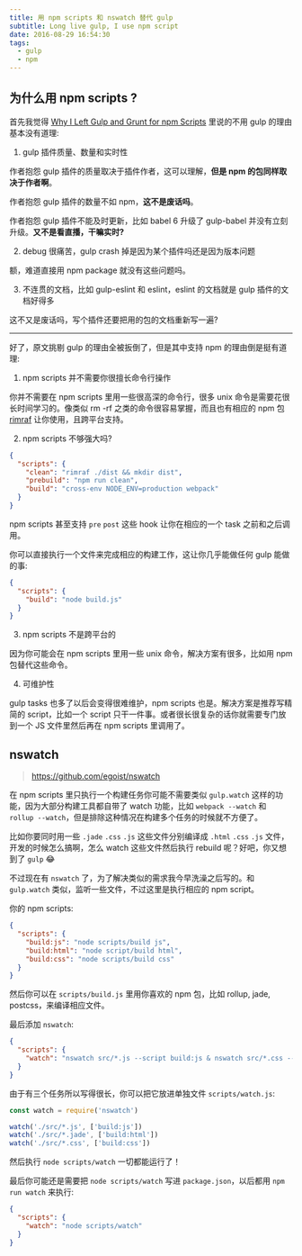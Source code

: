 ```yaml
---
title: 用 npm scripts 和 nswatch 替代 gulp
subtitle: Long live gulp, I use npm script
date: 2016-08-29 16:54:30
tags:
  - gulp
  - npm
---
```


## <span>为什么用 npm scripts ?</span>

首先我觉得  [Why I Left Gulp and Grunt for npm Scripts](https://medium.freecodecamp.com/why-i-left-gulp-and-grunt-for-npm-scripts-3d6853dd22b8#.8wsejnq0u) 里说的不用 gulp 的理由基本没有道理:

1. gulp 插件质量、数量和实时性

作者抱怨 gulp 插件的质量取决于插件作者，这可以理解，**但是 npm 的包同样取决于作者啊**。

作者抱怨 gulp 插件的数量不如 npm，**这不是废话吗**。

作者抱怨 gulp 插件不能及时更新，比如 babel 6 升级了 gulp-babel 并没有立刻升级。**又不是看直播，干嘛实时?**

2. debug 很痛苦，gulp crash 掉是因为某个插件吗还是因为版本问题

额，难道直接用 npm package 就没有这些问题吗。

3. 不连贯的文档，比如 gulp-eslint 和 eslint，eslint 的文档就是 gulp 插件的文档好得多

这不又是废话吗，写个插件还要把用的包的文档重新写一遍?

---

好了，原文挑剔 gulp 的理由全被扳倒了，但是其中支持 npm 的理由倒是挺有道理:

1. npm scripts 并不需要你很擅长命令行操作

你并不需要在 npm scripts 里用一些很高深的命令行，很多 unix 命令是需要花很长时间学习的。像类似 rm -rf 之类的命令很容易掌握，而且也有相应的 npm 包 [rimraf](https://github.com/isaacs/rimraf) 让你使用，且跨平台支持。

2. npm scripts 不够强大吗?

```JSON
{
  "scripts": {
    "clean": "rimraf ./dist && mkdir dist",
    "prebuild": "npm run clean",
    "build": "cross-env NODE_ENV=production webpack"
  }
}
```

npm scripts 甚至支持 `pre` `post` 这些 hook 让你在相应的一个 task 之前和之后调用。

你可以直接执行一个文件来完成相应的构建工作，这让你几乎能做任何 gulp 能做的事:

```JSON
{
  "scripts": {
    "build": "node build.js"
  }
}
```

3. npm scripts 不是跨平台的

因为你可能会在 npm scripts 里用一些 unix 命令，解决方案有很多，比如用 npm 包替代这些命令。

4. 可维护性

gulp tasks 也多了以后会变得很难维护，npm scripts 也是。解决方案是推荐写精简的 script，比如一个 script 只干一件事。或者很长很复杂的话你就需要专门放到一个 JS 文件里然后再在 npm scripts 里调用了。

## <span>nswatch</span>

> https://github.com/egoist/nswatch

在 npm scripts 里只执行一个构建任务你可能不需要类似 `gulp.watch` 这样的功能，因为大部分构建工具都自带了 watch 功能，比如 `webpack --watch` 和 `rollup --watch`，但是排除这种情况在构建多个任务的时候就不方便了。

比如你要同时用一些 `.jade` `.css` `.js` 这些文件分别编译成 `.html` `.css` `.js` 文件，开发的时候怎么搞啊，怎么 watch 这些文件然后执行 rebuild 呢？好吧，你又想到了 `gulp` 😂

不过现在有 `nswatch` 了，为了解决类似的需求我今早洗澡之后写的。和 `gulp.watch` 类似，监听一些文件，不过这里是执行相应的 npm script。

你的 npm scripts:

```JSON
{
  "scripts": {
    "build:js": "node scripts/build js",
    "build:html": "node script/build html",
    "build:css": "node scripts/build css"
  }
}
```

然后你可以在 `scripts/build.js` 里用你喜欢的 npm 包，比如 rollup, jade, postcss，来编译相应文件。

最后添加 `nswatch`:

```JSON
{
  "scripts": {
    "watch": "nswatch src/*.js --script build:js & nswatch src/*.css --script build:css  & nswatch src/*.jade --script build:html "
  }
}
```

由于有三个任务所以写得很长，你可以把它放进单独文件 `scripts/watch.js`:

```JavaScript
const watch = require('nswatch')

watch('./src/*.js', ['build:js'])
watch('./src/*.jade', ['build:html'])
watch('./src/*.css', ['build:css'])
```

然后执行 `node scripts/watch` 一切都能运行了！

最后你可能还是需要把 `node scripts/watch` 写进 `package.json`，以后都用 `npm run watch` 来执行:

```JSON
{
  "scripts": {
    "watch": "node scripts/watch"
  }
}
```